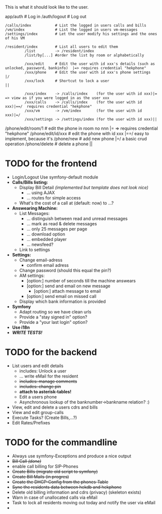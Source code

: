 This is what it should look like to the user.


 app/auth                  # Log in
    /auth/logout           # Log out
     
    /calls/index           # List the logged in users calls and bills
    /vm/index              # List the logged in users vm-messages
    /settings/index        # Let the user modify his settings and the ones of his VM
    
    /resident/index        # List all users to edit them
             /list         -> /resident/index
             /list/by[...] #order the list by room or alphabetically
             
             /xxx/edit     # Edit the user with id xxx's details (such as unlocked, password, bankinfo)  |=> requires credential "hekphone"
             /xxx/phone    # Edit the user with id xxx's phone settings                                  |/
             /xxx/lock     # Shortcut to lock a user                                                     ||
             
             /xxx/index    -> /calls/index    (for the user with id xxx)|= => view as if you were logged in as the user xxx
             /xxx/calls    -> /calls/index    (for the user with id xxx)|==/  requires credential "hekphone"
             /xxx/vm       -> /vm/index       (for the user with id xxx)|=/   
             /xxx/settings -> /settings/index (for the user with id xxx)||
             
   /phone/edit/room/1     # edit the phone in room no nnn  |= => requires credential "hekphone"
   /phone/edit/id/xxx     # edit the phone with id xxx     |==/  easy to implement, because it's
   /phone/new             # add new phone                  |=/   a basic crud operation
   /phone/delete          # delete a phone                 ||                  
    

# TODO for the frontend #
  * Login/Logout Use symfony-default module
  * **Calls/Bills listing:**
    * Display Bill Detail _(implemented but template does not look nice)_
      * ... using AJAX
      * ... routes for simple access
    * What's the cost of a call at (default: now) to ...?
  * **Answearing Machine:**
    * List Messages:
      * ... distinguish between read and unread messages
      * ... mark as read & delete messages
      * ... only 25 messages per page
      * ... download option
      * ... embedded player
      * ... newsfeed?
    * Link to settings
  * **Settings:** 
    * Change email-adress
      * confirm email adress
    * Change password (should this equal the pin?)
    * AM settings:
      * [option:] number of seconds till the machine answears
      * [option:] send and email on new message
        * [option:]  attach message to email
      * [option:] send email on missed call
    * Display which bank information is provided
  * **Symfony**
    * Adapt routing so we have clean urls
    * Provide a "stay signed in" option?
    * Provide a "your last login" option?
  * **Use i18n**
  * _**WRITE TESTS!**_

# TODO for the backend #
 * List users and edit details
   * includes: Unlock a user
   * ... write eMail for the resident
   * <strike>includes: manage comments</strike> 
   * <strike>includes: change pin</strike>
   * **attach to asterisk-tables!**
   * </strike>Edit a users phone</strike>
   * Asynchronous lookup of the banknumber->bankname relation? :)
 * View, edit and delete a users cdrs and bills
 * View and edit group-calls
 * Execute Tasks? (Create Bills,...?)
 * Edit Rates/Prefixes

# TODO for the commandline #
  * Always use symfony-Exceptions and produce a nice output 
  * <strike>Bill Call _(done)_</strike>
  * <strke>enable call billing for SIP-Phones</strike>
  * <strike> Create Bills (migrate old script to symfony)</strike>
  * <strike>Create Bill Mails (in progres)</strike> 
  * <strike>Create the DHCP-Config from the phones-Table</strike>
  * <strike>Sync the residents data between hekdb and hekphone</strike>
  * Delete old billing information and cdrs (privacy) (skeleton exists)
  * Warn in case of unallocated calls via eMail
  * Task to lock all residents moving out today and notify the user via eMail
  *  